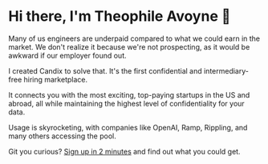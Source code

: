 # Hi there, I'm Theophile Avoyne 👋

Many of us engineers are underpaid compared to what we could earn in the market. We don't realize it because we're not prospecting, as it would be awkward if our employer found out.

I created Candix to solve that. It's the first confidential and intermediary-free hiring marketplace.

It connects you with the most exciting, top-paying startups in the US and abroad, all while maintaining the highest level of confidentiality for your data.

Usage is skyrocketing, with companies like OpenAI, Ramp, Rippling, and many others accessing the pool.

Git you curious? [Sign up in 2 minutes](https://candix.com/?utm_medium=social&utm_source=GitHub) and find out what you could get.

